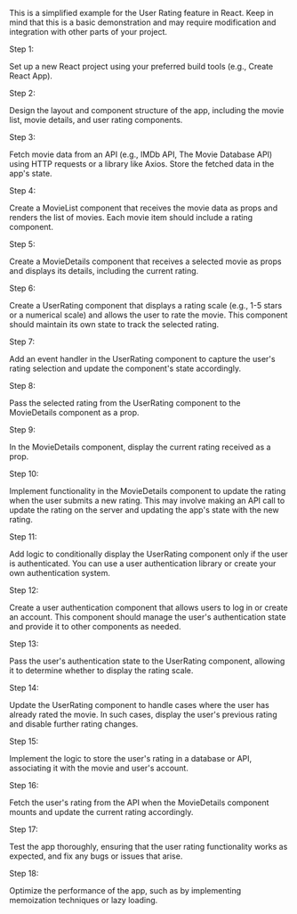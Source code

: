  This is a simplified example for
 the User Rating feature in React.
 Keep in mind that this is a basic
 demonstration and may require
 modification and integration with
 other parts of your project.

Step 1:

Set up a new React project using
your preferred build tools
(e.g., Create React App).

Step 2:

Design the layout and component
structure of the app, including
the movie list, movie details,
and user rating components.

Step 3:

Fetch movie data from an API 
(e.g., IMDb API, The Movie Database API)
using HTTP requests or a library
like Axios. Store the fetched data
in the app's state.

Step 4:

Create a MovieList component that
receives the movie data as props 
and renders the list of movies.
Each movie item should include
a rating component.

Step 5:

Create a MovieDetails component
that receives a selected movie as
props and displays its details,
including the current rating.

Step 6:

Create a UserRating component that
displays a rating scale 
(e.g., 1-5 stars or a numerical scale)
and allows the user to rate the movie.
This component should maintain its own
state to track the selected rating.

Step 7:

Add an event handler in the UserRating
component to capture the user's rating
selection and update the component's
state accordingly.

Step 8:

Pass the selected rating from the
UserRating component to the MovieDetails
component as a prop.

Step 9:

In the MovieDetails component,
display the current rating received as a prop.

Step 10:

Implement functionality in the MovieDetails
component to update the rating when the
user submits a new rating. This may
involve making an API call to update
the rating on the server and updating
the app's state with the new rating.

Step 11:

Add logic to conditionally display the
UserRating component only if the user
is authenticated. You can use a user
authentication library or create your
own authentication system.

Step 12:

Create a user authentication component
that allows users to log in or create
an account. This component should manage
the user's authentication state and 
provide it to other components as needed.

Step 13:

Pass the user's authentication state
to the UserRating component, allowing 
it to determine whether to display
the rating scale.

Step 14:

Update the UserRating component to
handle cases where the user has already
rated the movie. In such cases, display
the user's previous rating and disable
further rating changes.

Step 15:

Implement the logic to store the
user's rating in a database or API,
associating it with the movie and
user's account.

Step 16:

Fetch the user's rating from the
API when the MovieDetails component
mounts and update the current
rating accordingly.

Step 17:

Test the app thoroughly, ensuring
that the user rating functionality
works as expected, and fix any bugs
or issues that arise.

Step 18:

Optimize the performance of the app,
such as by implementing memoization
techniques or lazy loading.


